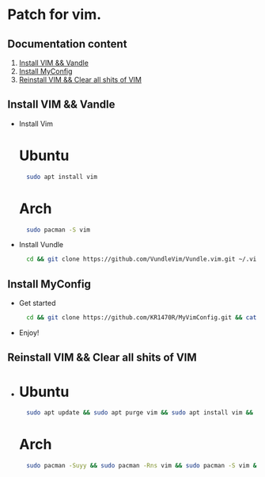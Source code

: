 # Patch for vim.

## Documentation content
1. [Install VIM && Vandle][1]
2. [Install MyConfig][2]
3. [Reinstall VIM && Clear all shits of VIM][3]

## Install VIM && Vandle
* Install Vim
  # Ubuntu 
  ``` bash
    sudo apt install vim
  ``` 
  # Arch 
  ``` bash 
    sudo pacman -S vim 
  ```
* Install Vundle
  ``` bash 
    cd && git clone https://github.com/VundleVim/Vundle.vim.git ~/.vim/bundle/Vundle.vim
  ```
## Install MyConfig
  * Get started
    ``` bash
      cd && git clone https://github.com/KR1470R/MyVimConfig.git && cat MyVimConfig/vimrc >> ~/.vimrc && vim +PluginInstall +qall 
    ```
  * Enjoy!
 
## Reinstall VIM && Clear all shits of VIM
  * 
    # Ubuntu
      ``` bash 
        sudo apt update && sudo apt purge vim && sudo apt install vim && sudo rm ~/.vimrc
      ```
    # Arch 
      ``` bash 
        sudo pacman -Suyy && sudo pacman -Rns vim && sudo pacman -S vim && sudo rm ~/.vimrc
      ```
      
      
[1]:https://github.com/KR1470R/MyVimConfig#install-vim--vandle
[2]:https://github.com/KR1470R/MyVimConfig#install-myconfig
[3]:https://github.com/KR1470R/MyVimConfig#Reinstall_&&_Clear_VIM
